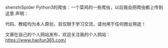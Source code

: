 shenshiSpider
Python3的爬虫：一个菜鸡的一些爬虫，以后我会把爬虫都上传到这里
声明：

代码、教程均为本人原创，且仅限于学习交流，请勿用于任何商业用途！

文章在自己的个人网站发布，欢迎关注我的个人网站：https://www.haofun365.com/